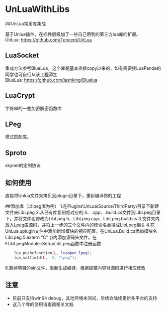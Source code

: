 # UnLuaWithLibs
##UnLua常用库集成

基于Unlua插件，在插件层级加了一些自己用到的第三方lua库的扩展。</br>
UnLua: https://github.com/Tencent/UnLua

## LuaSocket

集成方法参考BlueLua，这个库是基本直接copy过来的，如有需要接LuaPanda的同学也可自行从该工程添加</br>
BlueLua: https://github.com/jashking/Bluelua

## LuaCrypt

字符串的一些加密解密函数库

## LPeg

模式匹配库。

## Sproto

skynet的定制协议

## 如何使用

直接将Unlua文件夹拷贝到plugin目录下，重新编译你的工程

##添加库（以lpeg库为例）
1.在Plugins\UnLua\Source\ThirdParty\目录下新建文件夹LibLpeg
2.从已有库复制相对应的.h、.cpp、.build.cs文件到LibLpeg目录下，并将文件名修改为LibLpeg.h、LibLpeg.cpp、LibLpeg.build.cs
3.文件夹内放入Lpeg库源码，并将上一步的三个文件内的模块名替换成LibLpeg相关
4.在UnLua.uplugin文件中添加新增模块的相应配置，在UnLua.Build.cs添加模块名LibLpeg
5.extern "C" {}内添加源码头文件，在FLibLpegModule::SetupLibLpeg函数中注册函数
```lua
	lua_pushcfunction(L, luaopen_lpeg);
	lua_setfield(L, -2, "lpeg");
```
6.删掉项目的sln文件，重新生成编译，根据报错内容对源码进行相应修改

## 注意

* 目前只支持win64 debug，其他环境未测试，后续会陆续更新多平台的支持
* 这几个库的使用请查阅相关文档
